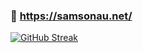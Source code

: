 ### 💖 https://samsonau.net/

[![GitHub Streak](https://streak-stats.demolab.com/?user=demns&theme=city-lights&hide_border=true&border_radius=50)](https://git.io/streak-stats)

<!--
**demns/demns** is a ✨ _special_ ✨ repository because its `README.md` (this file) appears on your GitHub profile.

Here are some ideas to get you started:

- 🔭 I’m currently working on ...
- 🌱 I’m currently learning ...
- 👯 I’m looking to collaborate on ...
- 🤔 I’m looking for help with ...
- 💬 Ask me about ...
- 📫 How to reach me: ...
- 😄 Pronouns: ...
- ⚡ Fun fact: ...
-->
